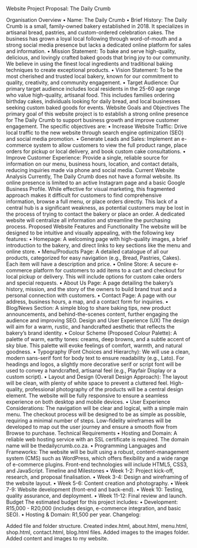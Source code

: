 Website Project Proposal: The Daily Crumb

Organisation Overview • Name: The Daily Crumb • Brief History: The Daily Crumb is a small, family-owned bakery established in 2018. It specializes in artisanal bread, pastries, and custom-ordered celebration cakes. The business has grown a loyal local following through word-of-mouth and a strong social media presence but lacks a dedicated online platform for sales and information. • Mission Statement: To bake and serve high-quality, delicious, and lovingly crafted baked goods that bring joy to our community. We believe in using the finest local ingredients and traditional baking techniques to create exceptional products. • Vision Statement: To be the most cherished and trusted local bakery, known for our commitment to quality, creativity, and community engagement. • Target Audience: Our primary target audience includes local residents in the 25-60 age range who value high-quality, artisanal food. This includes families ordering birthday cakes, individuals looking for daily bread, and local businesses seeking custom baked goods for events.
Website Goals and Objectives The primary goal of this website project is to establish a strong online presence for The Daily Crumb to support business growth and improve customer engagement. The specific objectives are: • Increase Website Traffic: Drive local traffic to the new website through search engine optimization (SEO) and social media promotion. • Generate Leads and Sales: Implement an e-commerce system to allow customers to view the full product range, place orders for pickup or local delivery, and book custom cake consultations. • Improve Customer Experience: Provide a single, reliable source for information on our menu, business hours, location, and contact details, reducing inquiries made via phone and social media.
Current Website Analysis Currently, The Daily Crumb does not have a formal website. Its online presence is limited to an active Instagram page and a basic Google Business Profile. While effective for visual marketing, this fragmented approach makes it difficult for customers to find comprehensive information, browse a full menu, or place orders directly. This lack of a central hub is a significant weakness, as potential customers may be lost in the process of trying to contact the bakery or place an order. A dedicated website will centralize all information and streamline the purchasing process.
Proposed Website Features and Functionality The website will be designed to be intuitive and visually appealing, with the following key features: • Homepage: A welcoming page with high-quality images, a brief introduction to the bakery, and direct links to key sections like the menu and online store. • Menu/Products Page: A detailed catalogue of all our products, categorized for easy navigation (e.g., Bread, Pastries, Cakes). Each item will have a description and price. • Online Store: A secure e-commerce platform for customers to add items to a cart and checkout for local pickup or delivery. This will include options for custom cake orders and special requests. • About Us Page: A page detailing the bakery’s history, mission, and the story of the owners to build brand trust and a personal connection with customers. • Contact Page: A page with our address, business hours, a map, and a contact form for inquiries. • Blog/News Section: A simple blog to share baking tips, new product announcements, and behind-the-scenes content, further engaging the audience and improving SEO.
Design and User Experience (UX) The design will aim for a warm, rustic, and handcrafted aesthetic that reflects the bakery’s brand identity. • Colour Scheme (Proposed Colour Palette): A palette of warm, earthy tones: creams, deep browns, and a subtle accent of sky blue. This palette will evoke feelings of comfort, warmth, and natural goodness. • Typography (Font Choices and Hierarchy): We will use a clean, modern sans-serif font for body text to ensure readability (e.g., Lato). For headings and logos, a slightly more decorative serif or script font will be used to convey a handcrafted, artisanal feel (e.g., Playfair Display or a custom script). • Layout and Design (Overall Design Approach): The layout will be clean, with plenty of white space to prevent a cluttered feel. High-quality, professional photography of the products will be a central design element. The website will be fully responsive to ensure a seamless experience on both desktop and mobile devices. • User Experience Considerations: The navigation will be clear and logical, with a simple main menu. The checkout process will be designed to be as simple as possible, requiring a minimal number of steps. Low-fidelity wireframes will be developed to map out the user journey and ensure a smooth flow from Browse to purchase.
Technical Requirements • Hosting and Domain: A reliable web hosting service with an SSL certificate is required. The domain name will be thedailycrumb.co.za. • Programming Languages and Frameworks: The website will be built using a robust, content-management system (CMS) such as WordPress, which offers flexibility and a wide range of e-commerce plugins. Front-end technologies will include HTML5, CSS3, and JavaScript.
Timeline and Milestones • Week 1-2: Project kick-off, research, and proposal finalisation. • Week 3-4: Design and wireframing of the website layout. • Week 5-6: Content creation and photography. • Week 7-9: Website development (front-end and back-end). • Week 10: Testing, quality assurance, and deployment. • Week 11-12: Final review and launch.
Budget The estimated budget for this project includes: • Development: R15,000 - R20,000 (includes design, e-commerce integration, and basic SEO). • Hosting & Domain: R1,500 per year.
Changelog:

Added file and folder structure. Created index.html, about.html, menu.html, shop.html, contact.html, blog.html files.
Added images to the images folder.
Added content and images to my website.
